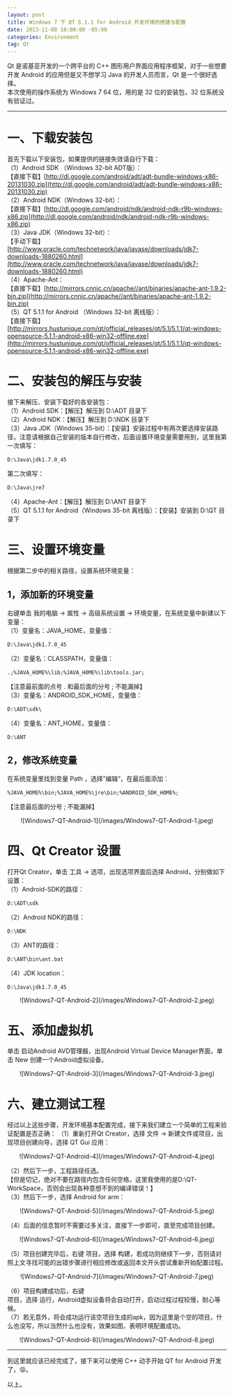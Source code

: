 ```yaml
---
layout: post
title: Windows 7 下 QT 5.1.1 for Android 开发环境的搭建与配置
date: 2013-11-08 10:00:00 -05:00
categories: Environment
tag: Qt
---
```


Qt 是诺基亚开发的一个跨平台的 C++ 图形用户界面应用程序框架，对于一些想要开发 Android 的应用但是又不想学习 Java 的开发人员而言，Qt 是一个很好选择。  
本次使用的操作系统为 Windows 7 64 位，用的是 32 位的安装包，32 位系统没有验证过。  

---
# 一、下载安装包
首先下载以下安装包，如果提供的链接失效请自行下载：  
（1）Android SDK （Windows 32-bit ADT版）：  
【直接下载】[http://dl.google.com/android/adt/adt-bundle-windows-x86-20131030.zip](http://dl.google.com/android/adt/adt-bundle-windows-x86-20131030.zip)  
（2）Android NDK（Windows 32-bit）：  
【直接下载】[http://dl.google.com/android/ndk/android-ndk-r9b-windows-x86.zip](http://dl.google.com/android/ndk/android-ndk-r9b-windows-x86.zip)  
（3）Java JDK（Windows 32-bit）：  
【手动下载】[http://www.oracle.com/technetwork/java/javase/downloads/jdk7-downloads-1880260.html](http://www.oracle.com/technetwork/java/javase/downloads/jdk7-downloads-1880260.html)  
（4）Apache-Ant：  
【直接下载】[http://mirrors.cnnic.cn/apache//ant/binaries/apache-ant-1.9.2-bin.zip](http://mirrors.cnnic.cn/apache//ant/binaries/apache-ant-1.9.2-bin.zip)  
（5）QT 5.1.1 for Android （Windows 32-bit  离线版）：  
【直接下载】[http://mirrors.hustunique.com/qt/official_releases/qt/5.1/5.1.1/qt-windows-opensource-5.1.1-android-x86-win32-offline.exe](http://mirrors.hustunique.com/qt/official_releases/qt/5.1/5.1.1/qt-windows-opensource-5.1.1-android-x86-win32-offline.exe)  

# 二、安装包的解压与安装
接下来解压、安装下载好的各安装包：  
（1）Android SDK：【解压】解压到  D:\ADT 目录下  
（2）Android NDK：【解压】解压到 D:\NDK 目录下  
（3）Java JDK（Windows 35-bit）：【安装】安装过程中有两次要选择安装路径，注意请根据自己安装的版本自行修改，后面设置环境变量需要用到，这里我第一次填写：
```
D:\Java\jdk1.7.0_45  
```
第二次填写：
```
D:\Java\jre7  
```
（4）Apache-Ant：【解压】解压到 D:\ANT 目录下  
（5）QT 5.1.1 for Android（Windows 35-bit 离线版）：【安装】安装到 D:\QT 目录下  

# 三、设置环境变量
根据第二步中的相关路径，设置系统环境变量：  
## 1，添加新的环境变量
右键单击 我的电脑 -> 属性 -> 高级系统设置 -> 环境变量，在系统变量中新建以下变量：  
（1）变量名：JAVA_HOME，变量值：
```
D:\Java\jdk1.7.0_45  
```
（2）变量名：CLASSPATH，变量值：
```
.;%JAVA_HOME%\lib;%JAVA_HOME%\lib\tools.jar;  
```
【注意最前面的点号 . 和最后面的分号 ; 不能漏掉】  
（3）变量名：ANDROID_SDK_HOME，变量值：
```
D:\ADT\sdk\  
```
（4）变量名：ANT_HOME，变量值：
```
D:\ANT  
```
## 2，修改系统变量
在系统变量里找到变量 Path ，选择”编辑“，在最后面添加：  
```
%JAVA_HOME%\bin;%JAVA_HOME%\jre\bin;%ANDROID_SDK_HOME%;  
```
【注意最后面的分号 ; 不能漏掉】  

<center>
![Windows7-QT-Android-1](/images/Windows7-QT-Android-1.jpeg)
</center>

# 四、Qt Creator 设置
打开Qt Creator，单击 工具 -> 选项，出现选项界面后选择 Android，分别做如下设置：  
（1）Android-SDK的路径：
```
D:\ADT\sdk  
```
（2）Android NDK的路径：
```
D:\NDK  
```
（3）ANT的路径： 
```
D:\ANT\bin\ant.bat  
```
（4）JDK location：
```
D:\Java\jdk1.7.0_45  
```

<center>
![Windows7-QT-Android-2](/images/Windows7-QT-Android-2.jpeg)
</center>

# 五、添加虚拟机
单击 启动Android AVD管理器，出现Android Virtual Device Manager界面，单击 New 创建一个Android虚拟设备。

<center>
![Windows7-QT-Android-3](/images/Windows7-QT-Android-3.jpeg)
</center>

# 六、建立测试工程
经过以上这些步骤，开发环境基本配置完成，接下来我们建立一个简单的工程来验证配置是否正确：
（1）重新打开Qt Creator，选择 文件 -> 新建文件或项目，出现项目创建向导，选择 QT Gui 应用：  

<center>
![Windows7-QT-Android-4](/images/Windows7-QT-Android-4.jpeg)
</center>

（2）然后下一步，工程路径任选。  
【但是切记，绝对不要在路径内包含任何空格，这里我使用的是D:\QT-WorkSpace，否则会出现各种意想不到的编译错误！】  
（3）然后下一步，选择 Android for arm：  

<center>
![Windows7-QT-Android-5](/images/Windows7-QT-Android-5.jpeg)
</center>

（4）后面的信息暂时不需要过多关注，直接下一步即可，直至完成项目创建。  

<center>
![Windows7-QT-Android-6](/images/Windows7-QT-Android-6.jpeg)
</center>

（5）项目创建完毕后，右键 项目，选择 构建，若成功则继续下一步，否则请对照上文寻找可能的出错步骤进行相应修改或返回本文开头尝试重新开始配置过程。  

<center>
![Windows7-QT-Android-7](/images/Windows7-QT-Android-7.jpeg)
</center>

（6）项目构建成功后，右键  
项目，选择 运行，Android虚拟设备将会自动打开，启动过程过程较慢，耐心等候。  
（7）若无意外，将会成功运行该空项目生成的apk，因为这里是个空的项目，什么也没写，所以当然什么也没有，效果如图，表明环境配置成功。  

<center>
![Windows7-QT-Android-8](/images/Windows7-QT-Android-8.jpeg)
</center>

---
到这里就应该已经完成了，接下来可以使用 C++ 动手开始 QT for Android 开发了，😝。

以上。  